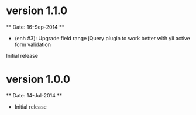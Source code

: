 version 1.1.0
=============
** Date: 16-Sep-2014 **

- (enh #3): Upgrade field range jQuery plugin to work better with yii active form validation

Initial release

version 1.0.0
=============
** Date: 14-Jul-2014 **

- Initial release
